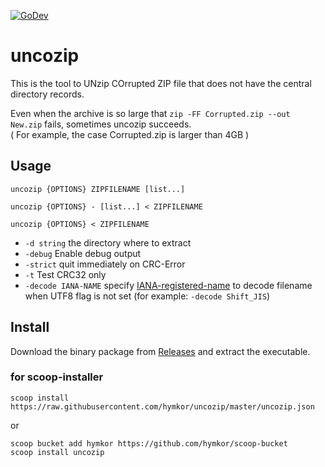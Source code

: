 [![GoDev](https://pkg.go.dev/badge/github.com/hymkor/uncozip)](https://pkg.go.dev/github.com/hymkor/uncozip)

uncozip
=======

This is the tool to UNzip COrrupted ZIP file that does not have the central directory records.

Even when the archive is so large that `zip -FF Corrupted.zip --out New.zip` fails, sometimes uncozip succeeds.  
( For example, the case Corrupted.zip is larger than 4GB )

Usage
----------

```
uncozip {OPTIONS} ZIPFILENAME [list...]

uncozip {OPTIONS} - [list...] < ZIPFILENAME

uncozip {OPTIONS} < ZIPFILENAME
```

* `-d string` the directory where to extract
* `-debug` Enable debug output
* `-strict` quit immediately on CRC-Error
* `-t` Test CRC32 only
* `-decode IANA-NAME` specify [IANA-registered-name][iana] to decode filename when UTF8 flag is not set (for example: `-decode Shift_JIS`)

[iana]: https://www.iana.org/assignments/character-sets/character-sets.xhtml

Install
-------

Download the binary package from [Releases](https://github.com/hymkor/uncozip/releases) and extract the executable.

### for scoop-installer

```
scoop install https://raw.githubusercontent.com/hymkor/uncozip/master/uncozip.json
```

or

```
scoop bucket add hymkor https://github.com/hymkor/scoop-bucket
scoop install uncozip
```
